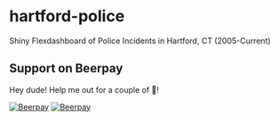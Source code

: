 # hartford-police
Shiny Flexdashboard of Police Incidents in Hartford, CT (2005-Current) 

## Support on Beerpay
Hey dude! Help me out for a couple of :beers:!

[![Beerpay](https://beerpay.io/jasdumas/hartford-police/badge.svg?style=beer-square)](https://beerpay.io/jasdumas/hartford-police)  [![Beerpay](https://beerpay.io/jasdumas/hartford-police/make-wish.svg?style=flat-square)](https://beerpay.io/jasdumas/hartford-police?focus=wish)